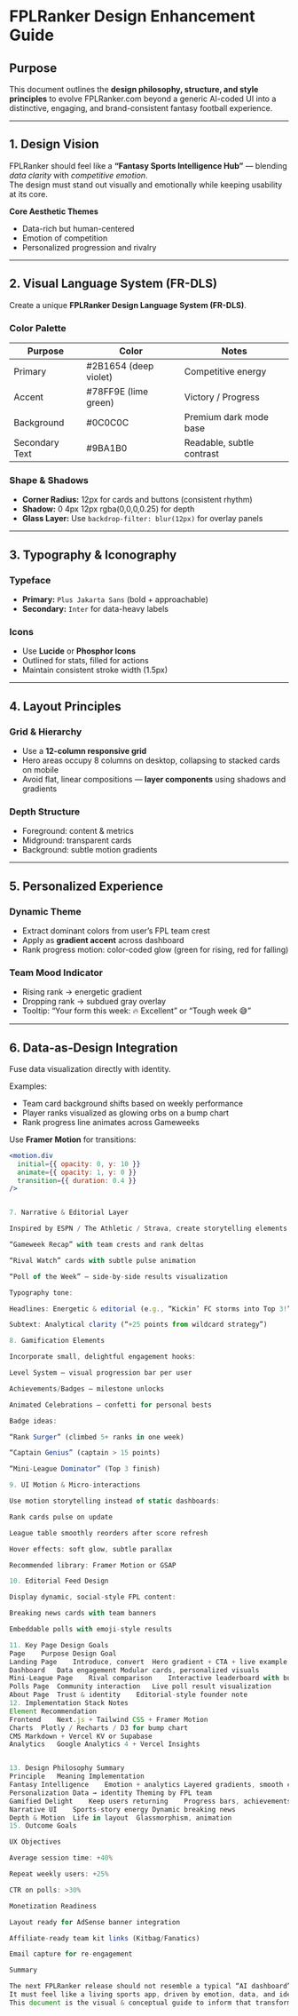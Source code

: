 # FPLRanker Design Enhancement Guide
## Purpose
This document outlines the **design philosophy, structure, and style principles** to evolve FPLRanker.com beyond a generic AI-coded UI into a distinctive, engaging, and brand-consistent fantasy football experience.

---

## 1. Design Vision

FPLRanker should feel like a **“Fantasy Sports Intelligence Hub”** — blending *data clarity* with *competitive emotion*.  
The design must stand out visually and emotionally while keeping usability at its core.

**Core Aesthetic Themes**
- Data-rich but human-centered
- Emotion of competition
- Personalized progression and rivalry

---

## 2. Visual Language System (FR-DLS)

Create a unique **FPLRanker Design Language System (FR-DLS)**.

### Color Palette
| Purpose | Color | Notes |
|----------|--------|-------|
| Primary | #2B1654 (deep violet) | Competitive energy |
| Accent | #78FF9E (lime green) | Victory / Progress |
| Background | #0C0C0C | Premium dark mode base |
| Secondary Text | #9BA1B0 | Readable, subtle contrast |

### Shape & Shadows
- **Corner Radius:** 12px for cards and buttons (consistent rhythm)
- **Shadow:** 0 4px 12px rgba(0,0,0,0.25) for depth
- **Glass Layer:** Use `backdrop-filter: blur(12px)` for overlay panels

---

## 3. Typography & Iconography

### Typeface
- **Primary:** `Plus Jakarta Sans` (bold + approachable)
- **Secondary:** `Inter` for data-heavy labels

### Icons
- Use **Lucide** or **Phosphor Icons**
- Outlined for stats, filled for actions
- Maintain consistent stroke width (1.5px)

---

## 4. Layout Principles

### Grid & Hierarchy
- Use a **12-column responsive grid**
- Hero areas occupy 8 columns on desktop, collapsing to stacked cards on mobile
- Avoid flat, linear compositions — **layer components** using shadows and gradients

### Depth Structure
- Foreground: content & metrics
- Midground: transparent cards
- Background: subtle motion gradients

---

## 5. Personalized Experience

### Dynamic Theme
- Extract dominant colors from user’s FPL team crest
- Apply as **gradient accent** across dashboard
- Rank progress motion: color-coded glow (green for rising, red for falling)

### Team Mood Indicator
- Rising rank → energetic gradient
- Dropping rank → subdued gray overlay
- Tooltip: “Your form this week: 🔥 Excellent” or “Tough week 😅”

---

## 6. Data-as-Design Integration

Fuse data visualization directly with identity.

Examples:
- Team card background shifts based on weekly performance
- Player ranks visualized as glowing orbs on a bump chart
- Rank progress line animates across Gameweeks

Use **Framer Motion** for transitions:
```jsx
<motion.div
  initial={{ opacity: 0, y: 10 }}
  animate={{ opacity: 1, y: 0 }}
  transition={{ duration: 0.4 }}
/>


7. Narrative & Editorial Layer

Inspired by ESPN / The Athletic / Strava, create storytelling elements:

“Gameweek Recap” with team crests and rank deltas

“Rival Watch” cards with subtle pulse animation

“Poll of the Week” — side-by-side results visualization

Typography tone:

Headlines: Energetic & editorial (e.g., “Kickin’ FC storms into Top 3!”)

Subtext: Analytical clarity (“+25 points from wildcard strategy”)

8. Gamification Elements

Incorporate small, delightful engagement hooks:

Level System — visual progression bar per user

Achievements/Badges — milestone unlocks

Animated Celebrations — confetti for personal bests

Badge ideas:

“Rank Surger” (climbed 5+ ranks in one week)

“Captain Genius” (captain > 15 points)

“Mini-League Dominator” (Top 3 finish)

9. UI Motion & Micro-interactions

Use motion storytelling instead of static dashboards:

Rank cards pulse on update

League table smoothly reorders after score refresh

Hover effects: soft glow, subtle parallax

Recommended library: Framer Motion or GSAP

10. Editorial Feed Design

Display dynamic, social-style FPL content:

Breaking news cards with team banners

Embeddable polls with emoji-style results

11. Key Page Design Goals
Page	Purpose	Design Goal
Landing Page	Introduce, convert	Hero gradient + CTA + live example mini-league
Dashboard	Data engagement	Modular cards, personalized visuals
Mini-League Page	Rival comparison	Interactive leaderboard with bump chart
Polls Page	Community interaction	Live poll result visualization
About Page	Trust & identity	Editorial-style founder note
12. Implementation Stack Notes
Element	Recommendation
Frontend	Next.js + Tailwind CSS + Framer Motion
Charts	Plotly / Recharts / D3 for bump chart
CMS	Markdown + Vercel KV or Supabase
Analytics	Google Analytics 4 + Vercel Insights


13. Design Philosophy Summary
Principle	Meaning	Implementation
Fantasy Intelligence	Emotion + analytics	Layered gradients, smooth charts
Personalization	Data → identity	Theming by FPL team
Gamified Delight	Keep users returning	Progress bars, achievements
Narrative UI	Sports-story energy	Dynamic breaking news
Depth & Motion	Life in layout	Glassmorphism, animation
15. Outcome Goals

UX Objectives

Average session time: +40%

Repeat weekly users: +25%

CTR on polls: >30%

Monetization Readiness

Layout ready for AdSense banner integration

Affiliate-ready team kit links (Kitbag/Fanatics)

Email capture for re-engagement

Summary

The next FPLRanker release should not resemble a typical “AI dashboard”.
It must feel like a living sports app, driven by emotion, data, and identity.
This document is the visual & conceptual guide to inform that transformation.